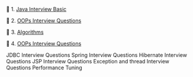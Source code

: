 :herb: 1. [Java Interview Basic](src/main/resources/static/pages/java/basic.md)

:herb: 2. [OOPs Interview Questions](src/main/resources/static/pages/java/oops.md)

:herb: 3. [Algorithms](src/main/resources/static/pages/algorithms/index-algorithms.md)

:herb: 4. [OOPs Interview Questions](src/main/resources/static/pages/java/multithreading.md)



JDBC Interview Questions
Spring Interview Questions
Hibernate Interview Questions
JSP Interview Questions
Exception and thread Interview Questions
Performance Tuning





